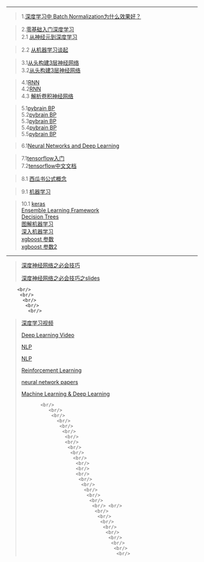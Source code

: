 ------------
> 1.[深度学习中 Batch Normalization为什么效果好？](https://www.zhihu.com/question/38102762)


> 2.[零基础入门深度学习](https://www.zybuluo.com/hanbingtao/note/433855)    <br/>
> 2.1 [从神经元到深度学习](http://www.cnblogs.com/subconscious/p/5058741.html?utm_source=qq&utm_medium=social) <br/>

> 2.2 [从机器学习谈起](http://www.cnblogs.com/subconscious/p/4107357.html?utm_source=qq&utm_medium=social) <br/>


> 3.1[从头构建3层神经网络](http://www.wildml.com/2015/09/implementing-a-neural-network-from-scratch/)   <br/>
> 3.2[从头构建3层神经网络](https://github.com/dennybritz/nn-from-scratch)    <br/>

> 4.1[RNN](http://www.wildml.com/2015/09/recurrent-neural-networks-tutorial-part-1-introduction-to-rnns/)    <br/>
> 4.2[RNN](http://neuralnetworksanddeeplearning.com/chap2.html)    <br/>4.3 [解析卷积神经网络](http://210.28.132.67/weixs/book/CNN_book.html)<br/>


> 5.1[pybrain BP](http://pybrain.org/docs/index.html) <br/>
> 5.2[pybrain BP](http://pybrain.org/pages/features)  <br/>
> 5.3[pybrain BP](https://github.com/pybrain/pybrain/blob/master/examples/supervised/neuralnets%2Bsvm/example_rnn.py) <br/>
> 5.4[pybrain BP](http://galaxy.agh.edu.pl/~vlsi/AI/backp_t_en/backprop.html) <br/>
> 5.5[pybrain BP](https://iamtrask.github.io/2015/07/12/basic-python-network/)    <br/>

> 6.1[Neural Networks and Deep Learning](https://hit-scir.gitbooks.io/neural-networks-and-deep-learning-zh_cn/content/)    <br/>

> 7.1[tensorflow入门](https://mp.weixin.qq.com/s?__biz=MzI1NTcxNjcyNg==&mid=2247483947&idx=1&sn=7a8ade5399d131d059534bfbdbcb50f4&chksm=ea30fe32dd477724cc1ec77090a1ef382c5279b8053772a64683f42b65a187acab6ea8086537&mpshare=1&scene=23&srcid=080749VQzSdovt5sfL2PJKix#rd) <br/>
> 7.2[tensorflow中文文档](http://tensorlayercn.readthedocs.io/zh/latest/)    <br/>

>8.1 [西瓜书公式概念](https://ahangchen.gitbooks.io/windy-afternoon/content/ml/melon/ch02.html)  <br/>

>9.1 [机器学习](https://github.com/MorvanZhou/tutorials) <br/>

>10.1 [keras](https://keras-cn.readthedocs.io/en/latest/for_beginners/keras_windows/)<br/>
> [Ensemble Learning Framework](http://elf-project.sourceforge.net/) <br/>
> [Decision Trees](https://www.autonlab.org/_media/tutorials/dtree18.pdf)   <br/>
> [图解机器学习](http://www.r2d3.us/%E5%9B%BE%E8%A7%A3%E6%9C%BA%E5%99%A8%E5%AD%A6%E4%B9%A0/)  <br/>
> [深入机器学习](https://github.com/hangtwenty/dive-into-machine-learning)   <br/>
>[xgboost 参数](https://xgboost.readthedocs.io/en/latest/parameter.html)<br/>
> [xgboost 参数2](https://www.analyticsvidhya.com/blog/2016/03/complete-guide-parameter-tuning-xgboost-with-codes-python/)      <br/>
-----------------------------

> [深度神经网络之必会技巧](http://lamda.nju.edu.cn/weixs/project/CNNTricks/CNNTricks.html)
>
> [深度神经网络之必会技巧之slides](http://lamda.nju.edu.cn/weixs/slide/CNNTricks_slide.pdf)

        <br/>
         <br/>
          <br/>
           <br/>
            <br/>
> [深度学习视频](http://mooc.study.163.com/smartSpec/detail/1001319001.htm) <br/>
>
> [Deep Learning Video](http://videolectures.net/deeplearning2015_montreal/) <br/>
>
> [NLP](https://github.com/keon/awesome-nlp)
>
> [NLP](https://handong1587.github.io/deep_learning/2015/10/09/rnn-and-lstm.html)
>
> [Reinforcement Learning](http://www.wildml.com)
>
> [neural network papers](https://github.com/robertsdionne/neural-network-papers)
>
> [Machine Learning & Deep Learning](https://github.com/ujjwalkarn/Machine-Learning-Tutorials/blob/master/README.md)
>
>            <br/>
>               <br/>
>                <br/>
>                  <br/>
>                   <br/>
>                    <br/>
>                     <br/> 
>                     <br/>
>                      <br/>
>                       <br/>
>                        <br/>
>                         <br/> 
>                         <br/> 
>                         <br/>
>                          <br/>
>                           <br/>
>                            <br/>
>                             <br/>
>                              <br/>
>                               <br/> <br/>
>                                <br/>
>                                 <br/>
>                                  <br/>
>                                   <br/>
>                                    <br/>
>                                     <br/>
>                                      <br/>
>                                       <br/>
>                                        <br/>
